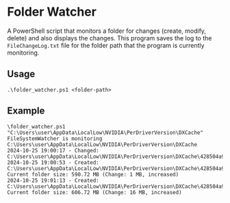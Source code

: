 # Folder Watcher
A PowerShell script that monitors a folder for changes (create, modify, delete) and also displays the changes.
This program saves the log to the `FileChangeLog.txt` file for the folder path that the program is currently monitoring.
## Usage

`.\folder_watcher.ps1 <folder-path>`

## Example
```
\folder_watcher.ps1 "C:\Users\user\AppData\LocalLow\NVIDIA\PerDriverVersion\DXCache"
FileSystemWatcher is monitoring C:\Users\user\AppData\LocalLow\NVIDIA\PerDriverVersion\DXCache
2024-10-25 19:00:17 - Changed: C:\Users\user\AppData\LocalLow\NVIDIA\PerDriverVersion\DXCache\428504a9d65d1f8ebc4a22780e61a6fb_fce8395c8fd8a93b_6b51858aa9bab9e0_0_0.0.toc
2024-10-25 19:00:53 - Created: C:\Users\user\AppData\LocalLow\NVIDIA\PerDriverVersion\DXCache\428504a9d65d1f8ebc4a22780e61a6fb_fce8395c8fd8a93b_6b51858aa9bab9e0_0_1.2.toc
Current folder size: 590.72 MB (Change: 1 MB, increased)
2024-10-25 19:01:13 - Created: C:\Users\user\AppData\LocalLow\NVIDIA\PerDriverVersion\DXCache\428504a9d65d1f8ebc4a22780e61a6fb_fce8395c8fd8a93b_6b51858aa9bab9e0_0_1.2.bin
Current folder size: 606.72 MB (Change: 16 MB, increased)
```